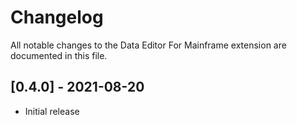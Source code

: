 # Changelog
All notable changes to the Data Editor For Mainframe extension are documented in this file.


## [0.4.0] - 2021-08-20

- Initial release